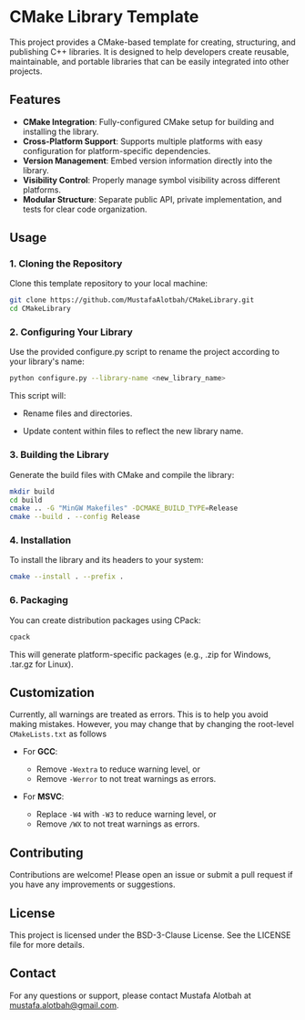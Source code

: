 # CMake Library Template

This project provides a CMake-based template for creating, structuring, and publishing C++ libraries. 
It is designed to help developers create reusable, maintainable, and portable libraries that can be easily integrated into other projects.

## Features

- **CMake Integration**: Fully-configured CMake setup for building and installing the library.
- **Cross-Platform Support**: Supports multiple platforms with easy configuration for platform-specific dependencies.
- **Version Management**: Embed version information directly into the library.
- **Visibility Control**: Properly manage symbol visibility across different platforms.
- **Modular Structure**: Separate public API, private implementation, and tests for clear code organization.

## Usage

### 1. Cloning the Repository

   Clone this template repository to your local machine:

   ```bash
   git clone https://github.com/MustafaAlotbah/CMakeLibrary.git
   cd CMakeLibrary
   ```

### 2. Configuring Your Library

   Use the provided configure.py script to rename the project according to your library's name:

   ```bash
   python configure.py --library-name <new_library_name>
   ```

   This script will:

   - Rename files and directories.

   - Update content within files to reflect the new library name.

### 3. Building the Library

   Generate the build files with CMake and compile the library:

   ```bash
   mkdir build
   cd build
   cmake .. -G "MinGW Makefiles" -DCMAKE_BUILD_TYPE=Release
   cmake --build . --config Release
   ```

### 4. Installation

   To install the library and its headers to your system:

   ```bash
   cmake --install . --prefix .
   ```

### 6. Packaging

   You can create distribution packages using CPack:

   ```bash
   cpack
   ```

   This will generate platform-specific packages (e.g., .zip for Windows, .tar.gz for Linux).

## Customization

Currently, all warnings are treated as errors. 
This is to help you avoid making mistakes. 
However, you may change that by changing the root-level `CMakeLists.txt` as follows 

- For **GCC**: 
  - Remove `-Wextra` to reduce warning level, or
  - Remove `-Werror` to not treat warnings as errors.

- For **MSVC**: 
  - Replace `-W4` with `-W3` to reduce warning level, or 
  - Remove `/WX` to not treat warnings as errors.

## Contributing

Contributions are welcome! Please open an issue or submit a pull request if you have any improvements or suggestions.

## License

This project is licensed under the BSD-3-Clause License. See the LICENSE file for more details.

## Contact

For any questions or support, please contact Mustafa Alotbah at [mustafa.alotbah@gmail.com](mailto:mustafa.alotbah@gmail.com).